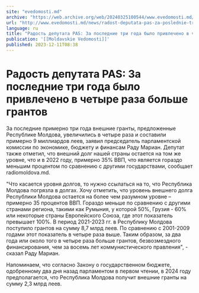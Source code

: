 ```yaml
---
site: "evedomosti.md"
archive: "https://web.archive.org/web/20240325100544/www.evedomosti.md/news/radost-deputata-pas-za-poslednie-tri-goda-bylo-privlecheno-v"
url: "http://www.evedomosti.md/news/radost-deputata-pas-za-poslednie-tri-goda-bylo-privlecheno-v"
language: ru
title: "Радость депутата PAS: За последние три года было привлечено в четыре раза больше грантов"
publication: '[[Moldavskie Vedomosti]]'
published: 2023-12-11T08:38
---
```


# Радость депутата PAS: За последние три года было привлечено в четыре раза больше грантов

За последние примерно три года внешние гранты, предложенные Республике Молдова, увеличились в четыре раза и составили примерно 9 миллиардов леев, заявил председатель парламентской комиссии по экономике, бюджету и финансам Раду Мариан. Депутат также отметил, что внешний долг нашей страны остается на том же уровне, что и в 2022 году, примерно 35% ВВП, что является гораздо меньшим процентом по сравнению с другими государствами, сообщает radiomoldova.md.

"Что касается уровня долгов, то нужно ссылаться на то, что Республика Молдова погрязла в долгах. Хочу отметить, что уровень внешнего долга Республики Молдова остается на более чем разумном уровне – примерно 35 процентов ВВП. Гораздо меньше по сравнению с другими странами региона, такими как Румыния, у которой 50%, Грузия - 60% или некоторые страны Европейского Союза, где этот показатель превышает 100%. В период 2021-2023 гг. в Республику Молдова поступило грантов на сумму 8,7 млрд леев. По сравнению с 2001-2009 годами этот показатель в четыре раза выше. Таким образом, за два года или около того в четыре раза больше грантов, безвозмездного финансирования, чем за восемь лет коммунистического правления", - сказал Раду Мариан.

Напоминаем, что согласно Закону о государственном бюджете, одобренному два дня назад парламентом в первом чтении, в 2024 году предполагается, что Республика Молдова получит внешние гранты на сумму 2,3 млрд леев.